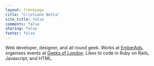 ```yaml
---
layout: frontpage
title: "Cristiano Betta"
site_title: false
comments: false
sharing: false
footer: false
---
```


Web developer, designer, and all round geek. Works at [EmberAds](http://emberads.com), organises events at [Geeks of London](http://geeksoflondon.com). Likes to code in Ruby on Rails, Javascript, and HTML.
